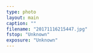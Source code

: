 ```yaml
---
type: photo
layout: main
caption: ""
filename: "20171116215447.jpg"
fstop: "Unknown"
exposure: "Unknown"
---
```

